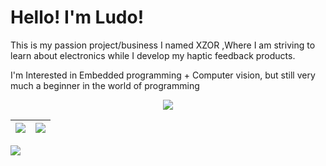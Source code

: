 # Hello! I'm Ludo!
<p align="center">

This is my passion project/business I named XZOR
,Where I am striving to learn about electronics while I develop my haptic feedback products.
</p>
<p align="center">

I'm Interested in Embedded programming + Computer vision,
but still very much a beginner in the world of programming
</p>
<p align="center">
 
<img align="center" src="https://pbs.twimg.com/media/E-nU6LxVcAEnO81?format=jpg&name=large">
  
</p>


| <img align="center" src="https://github-readme-stats-six-snowy.vercel.app/api?username=LudoDash&theme=dark"> </a> | <img align="center" src="https://github-readme-stats-six-snowy.vercel.app/api/top-langs/?username=LudoDash&theme=dark"> |
| ------------- | ------------- |


<img align="left" src="https://komarev.com/ghpvc/?username=LudoDash&color=grey&style=flat-square" >


